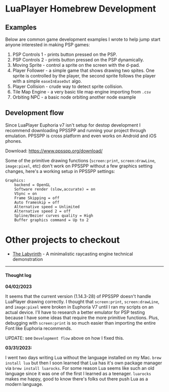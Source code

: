 # LuaPlayer Homebrew Development

## Examples

Below are common game development examples I wrote to help jump start anyone interested in making PSP games:

1. PSP Controls 1 - prints button pressed on the PSP.
2. PSP Controls 2 - prints button pressed on the PSP dynamically.
3. Moving Sprite - control a sprite on the screen with the d-pad.
4. Player Follower - a simple game that shows drawing two spites. One sprite is controlled by the player, the second sprite follows the player with a simple `easeInEaseOut` algo.
5. Player Collision - crude way to detect sprite collision.
6. Tile Map Engine - a very basic tile map engine importing from `.csv`
7. Orbiting NPC - a basic node orbiting another node example

## Development flow

Since LuaPlayer Euphoria v7 isn't setup for destop development I recommend downloading PPSSPP and running your project through emulation. PPSSPP is cross platform and even works on Android and iOS phones.

Download: https://www.ppsspp.org/download/

Some of the primitive drawing functions (`screen:print`, `screen:drawLine`, `image:pixel`, etc) don't work on PPSSPP without a few graphics setting changes, here's a working setup in PPSSPP settings:

```
Graphics:
	backend = OpenGL
	Software render (slow,accurate) = on
	VSync = on
	Frame Skipping = off
	Auto frameskip = off
	Alternative speed = Unlimited
	Alternative speed 2 = off
	Spline/Bezier curves quality = High
	Buffer graphics command = Up to 2
```




# Other projects to checkout

- [The Labyrinth](https://github.com/Yonaba/the-labyrinth/tree/4f44523ee48362b537ca74e413f6a5cda7c41f6a) - A minimalistic raycasting engine technical demonstration

-----

#### Thought log


**04/02/2023**

It seems that the current version (1.14.3-28) of PPSSPP doesn't handle LuaPlayer drawing correctly. I thought that `screen:print`, `screen:drawLine`, and `image:pixel` were broken in Euphoria V7 until I ran my scripts on an actual device. I'll have to research a better emulator for PSP testing because I have some ideas that require the more primitive functions. Plus, debugging with `screen:print` is so much easier than importing the entire Font like Euphoria recommends.

UPDATE: see `Development flow` above on how I fixed this.


**03/31/2023:**

I went two days writing Lua without the language installed on my Mac. `brew install lua` but then I soon learned that Lua has it's own package manager via `brew install luarocks`. For some reason Lua seems like such an old language since it was one of the first I learned as a teenager. `luarocks` makes me happy, good to know there's folks out there push Lua as a modern language.

